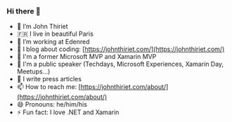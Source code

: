 ### Hi there 👋


- 🔭 I’m John Thiriet
- 🇫🇷 I live in beautiful Paris
- 🏢 I’m working at Edenred
- 🌱 I blog about coding: [https://johnthiriet.com/](https://johnthiriet.com/)
- 🤔 I'm a former Microsoft MVP and Xamarin MVP
- 💬 I'm a public speaker (Techdays, Microsoft Experiences, Xamarin Day, Meetups...)
- 📗 I write press articles
- 📫 How to reach me: [https://johnthiriet.com/about/](https://johnthiriet.com/about/)
- 😄 Pronouns: he/him/his
- ⚡ Fun fact: I love .NET and Xamarin

